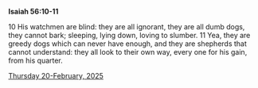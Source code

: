 **Isaiah 56:10-11**

10 His watchmen are blind: they are all ignorant, they are all dumb dogs, they cannot bark; sleeping, lying down, loving to slumber. 11 Yea, they are greedy dogs which can never have enough, and they are shepherds that cannot understand: they all look to their own way, every one for his gain, from his quarter.

[Thursday 20-February, 2025](https://getbible.life/kjv/Isaiah/56/10-11)
